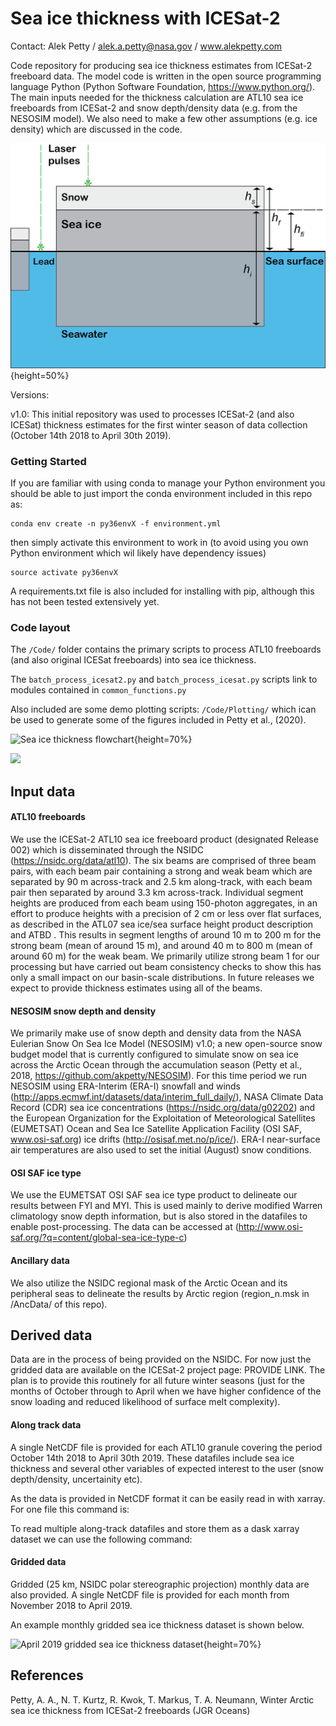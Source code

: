 # Sea ice thickness with ICESat-2
Contact: Alek Petty / alek.a.petty@nasa.gov / www.alekpetty.com

Code repository for producing sea ice thickness estimates from ICESat-2 freeboard data. The model code is written in the open source programming language Python (Python Software Foundation, https://www.python.org/). The main inputs needed for the thickness calculation are ATL10 sea ice freeboards from ICESat-2 and snow depth/density data (e.g. from the NESOSIM model). We also need to make a few other assumptions (e.g. ice density) which are discussed in the code.

![Sea ice thickness from satelite laser altimetry](SeaIceSchematic.png?raw=true "Sea ice thickness from satelite laser altimetry"){height=50%}

Versions:

v1.0: This initial repository was used to processes ICESat-2 (and also ICESat) thickness estimates for the first winter season of data collection (October 14th 2018 to April 30th 2019).

### Getting Started

If you are familiar with using conda to manage your Python environment you should be able to just import the conda environment included in this repo as:
```
conda env create -n py36envX -f environment.yml
```
then simply activate this environment to work in (to avoid using you own Python environment which wil likely have dependency issues)
```
source activate py36envX
```
A requirements.txt file is also included for installing with pip, although this has not been tested extensively yet.


### Code layout

The ```/Code/``` folder contains the primary scripts to process ATL10 freeboards (and also original ICESat freeboards) into sea ice thickness. 

The ```batch_process_icesat2.py``` and ```batch_process_icesat.py``` scripts link to modules contained in ```common_functions.py```

Also included are some demo plotting scripts:
```/Code/Plotting/``` 
which ican be used to generate some of the figures included in Petty et al., (2020). 
 
![Sea ice thickness flowchart](IS2flowchart.png){height=70%}

<img src="IS2flowchart.png" width="400">

## Input data

#### ATL10 freeboards

We use the ICESat-2 ATL10 sea ice freeboard product (designated Release 002) which is disseminated through the NSIDC (https://nsidc.org/data/atl10). The six beams are comprised of three beam pairs, with each beam pair containing a strong and weak beam which are separated by 90 m across-track and 2.5 km along-track, with each beam pair then separated by around 3.3 km across-track. Individual segment heights are produced from each beam using 150-photon aggregates, in an effort to produce heights with a precision of 2 cm or less over flat surfaces, as described in the ATL07 sea ice/sea surface height product description and ATBD . This results in segment lengths of around 10 m to 200 m for the strong beam (mean of around 15 m), and around 40 m to 800 m (mean of around 60 m) for the weak beam. We primarily utilize strong beam 1 for our processing but have carried out beam consistency checks to show this has only a small impact on our basin-scale distributions. In future releases we expect to provide thickness estimates using all of the beams.

#### NESOSIM snow depth and density

We primarily make use of snow depth and density data from the NASA Eulerian Snow On Sea Ice Model (NESOSIM) v1.0; a new open-source snow budget model that is currently configured to simulate snow on sea ice across the Arctic Ocean through the accumulation season (Petty et al., 2018, https://github.com/akpetty/NESOSIM). For this time period we run NESOSIM using ERA-Interim (ERA-I) snowfall and winds (http://apps.ecmwf.int/datasets/data/interim_full_daily/), NASA Climate Data Record (CDR) sea ice concentrations (https://nsidc.org/data/g02202) and the European Organization for the Exploitation of Meteorological Satellites (EUMETSAT) Ocean and Sea Ice Satellite Application Facility (OSI SAF, www.osi-saf.org) ice drifts (http://osisaf.met.no/p/ice/). ERA-I near-surface air temperatures are also used to set the initial (August) snow conditions. 

#### OSI SAF ice type

We use the EUMETSAT OSI SAF sea ice type product to delineate our results between FYI and MYI. This is used mainly to derive modified Warren climatology snow depth information, but is also stored in the datafiles to enable post-processing. The data can be accessed at (http://www.osi-saf.org/?q=content/global-sea-ice-type-c)

#### Ancillary data

We also utilize the NSIDC regional mask of the Arctic Ocean and its peripheral seas to delineate the results by Arctic region (region_n.msk in /AncData/ of this repo). 

## Derived data

Data are in the process of being provided on the NSIDC. For now just the gridded data are available on the ICESat-2 project page: PROVIDE LINK. The plan is to provide this routinely for all future winter seasons (just for the months of October through to April when we have higher confidence of the snow loading and reduced likelihood of surface melt complexity).

#### Along track data

A single NetCDF file is provided for each ATL10 granule covering the period October 14th 2018 to April 30th 2019. These datafiles include sea ice thickness and several other variables of expected interest to the user (snow depth/density, uncertainity etc).

As the data is provided in NetCDF format it can be easily read in with xarray. For one file this command is:

To read multiple along-track datafiles and store them as a dask xarray dataset we can use the following command: 


#### Gridded data

Gridded (25 km, NSIDC polar stereographic projection) monthly data are also provided. A single NetCDF file is provided for each month from November 2018 to April 2019. 

An example monthly gridded sea ice thickness dataset is shown below.

![April 2019 gridded sea ice thickness dataset](april2019_gridded_demo.png?raw=true "April 2019 gridded sea ice thickness dataset"){height=70%}


## References

Petty, A. A., N. T. Kurtz, R. Kwok, T. Markus, T. A. Neumann, Winter Arctic sea ice thickness from ICESat-2 freeboards (JGR Oceans)


